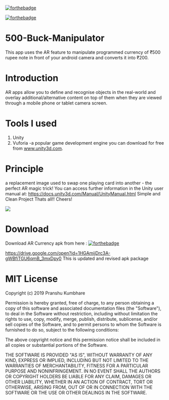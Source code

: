 [![forthebadge](https://forthebadge.com/images/badges/made-with-java.svg)](https://forthebadge.com)

[![forthebadge](https://forthebadge.com/images/badges/built-for-android.svg)](https://forthebadge.com)
# 500-Buck-Manipulator
This app uses the AR feature to manipulate programmed currency of ₹500 rupee note in front of your android camera and converts it into ₹200.
# Introduction
AR apps allow you to define and recognise objects in the real-world and overlay additional/alternative content on top of them when they are viewed through a mobile phone or tablet camera screen.
# Tools I used
1. Unity 
2. Vuforia -a popular game development engine you can download for free from www.unity3d.com.
# Principle
a replacement image used to swap one playing card into another - the perfect AR magic trick! You can access further information in the Unity user manual at: https://docs.unity3d.com/Manual/UnityManual.html
Simple and Clean Project
Thats all!! Cheers!

![](view.gif)
# Download
Download AR Currency apk from here : [![forthebadge](https://forthebadge.com/images/badges/check-it-out.svg)](https://drive.google.com/open?id=1HGAmijDrc3A-gWBfiTGU6qmB_3mxDpy0)

https://drive.google.com/open?id=1HGAmijDrc3A-gWBfiTGU6qmB_3mxDpy0
This is updated and revised apk package


# MIT License

Copyright (c) 2019 Pranshu Kumbhare

Permission is hereby granted, free of charge, to any person obtaining a copy
of this software and associated documentation files (the "Software"), to deal
in the Software without restriction, including without limitation the rights
to use, copy, modify, merge, publish, distribute, sublicense, and/or sell
copies of the Software, and to permit persons to whom the Software is
furnished to do so, subject to the following conditions:

The above copyright notice and this permission notice shall be included in all
copies or substantial portions of the Software.

THE SOFTWARE IS PROVIDED "AS IS", WITHOUT WARRANTY OF ANY KIND, EXPRESS OR
IMPLIED, INCLUDING BUT NOT LIMITED TO THE WARRANTIES OF MERCHANTABILITY,
FITNESS FOR A PARTICULAR PURPOSE AND NONINFRINGEMENT. IN NO EVENT SHALL THE
AUTHORS OR COPYRIGHT HOLDERS BE LIABLE FOR ANY CLAIM, DAMAGES OR OTHER
LIABILITY, WHETHER IN AN ACTION OF CONTRACT, TORT OR OTHERWISE, ARISING FROM,
OUT OF OR IN CONNECTION WITH THE SOFTWARE OR THE USE OR OTHER DEALINGS IN THE
SOFTWARE.

